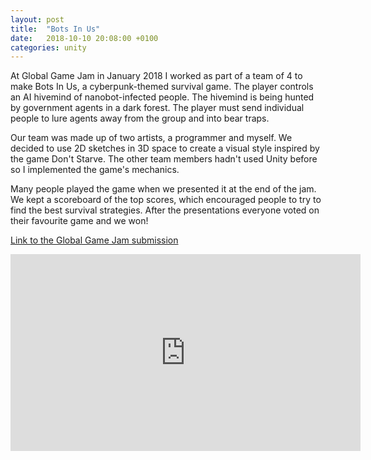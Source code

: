 ```yaml
---
layout: post
title:  "Bots In Us"
date:   2018-10-10 20:08:00 +0100
categories: unity
---
```

At Global Game Jam in January 2018 I worked as part of a team of 4 to make Bots In Us, a cyberpunk-themed survival game. The player controls an AI hivemind of nanobot-infected people. The hivemind is being hunted by government agents in a dark forest. The player must send individual people to lure agents away from the group and into bear traps.

Our team was made up of two artists, a programmer and myself. We decided to use 2D sketches in 3D space to create a visual style inspired by the game Don't Starve. The other team members hadn't used Unity before so I implemented the game's mechanics.

Many people played the game when we presented it at the end of the jam. We kept a scoreboard of the top scores, which encouraged people to try to find the best survival strategies. After the presentations everyone voted on their favourite game and we won!

[Link to the Global Game Jam submission][Global-Game-Jam]

<iframe width="560" height="315" src="https://www.youtube.com/embed/w6KmKlokFiU?rel=0" frameborder="0" allow="autoplay; encrypted-media" allowfullscreen></iframe>

[Global-Game-Jam]: https://globalgamejam.org/2018/games/bots-us
